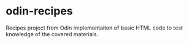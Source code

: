 # odin-recipes
Recipes project from Odin
Implementaiton of basic HTML code to test knowledge of the covered materials.